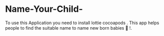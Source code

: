 # Name-Your-Child-

To use this Application you need to install lottie cocoapods .
This app helps people to find the suitable name to name new born babies 👶 !.
